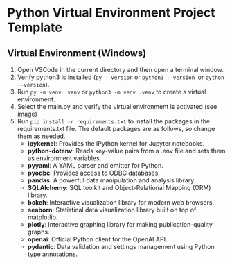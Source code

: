 # Python Virtual Environment Project Template

## Virtual Environment (Windows)

1. Open VSCode in the current directory and then open a terminal window.
2. Verify python3 is installed (`py --version` or  `python3 --version `or `python --version`).
3. Run `py -m venv .venv` or `python3 -m venv .venv` to create a virtual environment.
4. Select the main.py and verify the virtual environment is activated (see [image](./docs/1.png))
5. Run `pip install -r requirements.txt` to install the packages in the requirements.txt file.  The default packages are as follows, so change them as needed.
   - **ipykernel**: Provides the IPython kernel for Jupyter notebooks.
   - **python-dotenv**: Reads key-value pairs from a .env file and sets them as environment variables.
   - **pyyaml**: A YAML parser and emitter for Python.
   - **pyodbc**: Provides access to ODBC databases.
   - **pandas**: A powerful data manipulation and analysis library.
   - **SQLAlchemy**: SQL toolkit and Object-Relational Mapping (ORM) library.
   - **bokeh**: Interactive visualization library for modern web browsers.
   - **seaborn**: Statistical data visualization library built on top of matplotlib.
   - **plotly**: Interactive graphing library for making publication-quality graphs.
   - **openai**: Official Python client for the OpenAI API.
   - **pydantic**: Data validation and settings management using Python type annotations.
